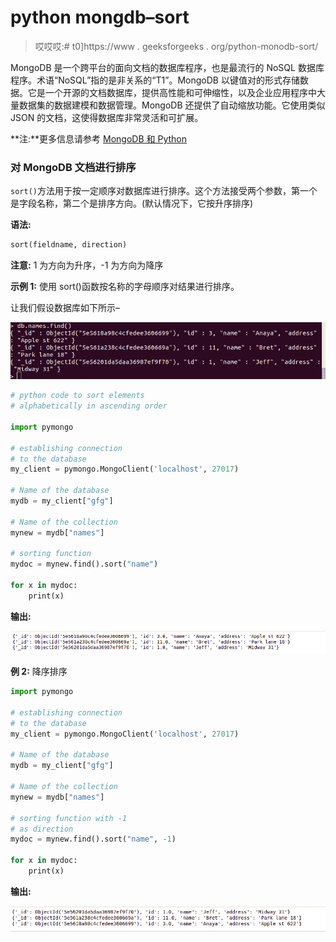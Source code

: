 # python mongdb–sort

> 哎哎哎:# t0]https://www . geeksforgeeks . org/python-monodb-sort/

MongoDB 是一个跨平台的面向文档的数据库程序，也是最流行的 NoSQL 数据库程序。术语“NoSQL”指的是非关系的“T1”。MongoDB 以键值对的形式存储数据。它是一个开源的文档数据库，提供高性能和可伸缩性，以及企业应用程序中大量数据集的数据建模和数据管理。MongoDB 还提供了自动缩放功能。它使用类似 JSON 的文档，这使得数据库非常灵活和可扩展。

**注:**更多信息请参考 [MongoDB 和 Python](https://www.geeksforgeeks.org/mongodb-and-python/)

### 对 MongoDB 文档进行排序

`sort()`方法用于按一定顺序对数据库进行排序。这个方法接受两个参数，第一个是字段名称，第二个是排序方向。(默认情况下，它按升序排序)

**语法:**

```py
sort(fieldname, direction)
```

**注意:** 1 为方向为升序，-1 为方向为降序

**示例 1:** 使用 sort()函数按名称的字母顺序对结果进行排序。

让我们假设数据库如下所示–

![python-mongodb-db](img/435ef42df941a646d7375922803191df.png)

```py
# python code to sort elements
# alphabetically in ascending order

import pymongo

# establishing connection
# to the database
my_client = pymongo.MongoClient('localhost', 27017)

# Name of the database
mydb = my_client["gfg"]

# Name of the collection
mynew = mydb["names"]

# sorting function 
mydoc = mynew.find().sort("name")

for x in mydoc:
    print(x)
```

**输出:**

![python-mongodb-sort-1](img/1bfebb86cf1207f333eaabe5124cf494.png)

**例 2:** 降序排序

```py
import pymongo

# establishing connection 
# to the database
my_client = pymongo.MongoClient('localhost', 27017)

# Name of the database
mydb = my_client["gfg"]

# Name of the collection
mynew = mydb["names"]

# sorting function with -1 
# as direction
mydoc = mynew.find().sort("name", -1)

for x in mydoc:
    print(x)
```

**输出:**

![python-mongodb-sort-2](img/2f471a9d29b80154e71855cc73e56a3a.png)